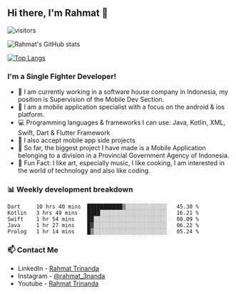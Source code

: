## Hi there, I'm Rahmat 👋
![visitors](https://visitor-badge.glitch.me/badge?page_id=https://github.com/rahmat3nanda/)

![Rahmat's GitHub stats](https://github-readme-stats.vercel.app/api?username=rahmat3nanda&count_private=true&show_icons=true&theme=radical)

[![Top Langs](https://github-readme-stats.vercel.app/api/top-langs/?username=rahmat3nanda&show_icons=true&theme=radical&layout=compact)](https://github.com/rahmat3nanda/github-readme-stats)

### I'm a Single Fighter Developer!
- :office: I am currently working in a software house company in Indonesia, my position is Supervision of the Mobile Dev Section.
- :iphone: I am a mobile application specialist with a focus on the android & ios platform.
- :computer: Programming languages & frameworks I can use: Java, Kotlin, XML, Swift, Dart & Flutter Framework
- :handshake: I also accept mobile app side projects
- :police_car: So far, the biggest project I have made is a Mobile Application belonging to a division in a Provincial Government Agency of Indonesia.
- :notebook: Fun Fact: I like art, especially music, I like cooking, I am interested in the world of technology and also like coding.

### 📊 Weekly development breakdown

<!--START_SECTION:waka-->
```text
Dart     10 hrs 40 mins  ███████████▒░░░░░░░░░░░░░   45.30 % 
Kotlin   3 hrs 49 mins   ████░░░░░░░░░░░░░░░░░░░░░   16.21 % 
Swift    1 hr 54 mins    ██░░░░░░░░░░░░░░░░░░░░░░░   08.09 % 
Java     1 hr 27 mins    █▓░░░░░░░░░░░░░░░░░░░░░░░   06.22 % 
Prolog   1 hr 14 mins    █▒░░░░░░░░░░░░░░░░░░░░░░░   05.24 % 
```
<!--END_SECTION:waka-->

### 📫 Contact Me
- LinkedIn - [Rahmat Trinanda](https://www.linkedin.com/in/rahmat-trinanda/)
- Instagram - [@rahmat_3nanda](https://www.instagram.com/rahmat_3nanda/)
- Youtube - [Rahmat Trinanda](https://www.youtube.com/channel/UCmhq5_o2cDpYsTtBl24XEAw)
